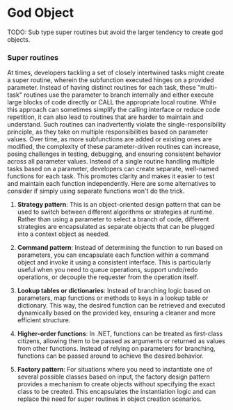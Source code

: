 # God Object
TODO: Sub type super routines but avoid the larger tendency to create god objects.
### Super routines

At times, developers tackling a set of closely intertwined tasks might create a super routine, wherein the subfunction executed hinges on a provided parameter. Instead of having distinct routines for each task, these "multi-task" routines use the parameter to branch internally and either execute large blocks of code directly or CALL the appropriate local routine. While this approach can sometimes simplify the calling interface or reduce code repetition, it can also lead to routines that are harder to maintain and understand. Such routines can inadvertently violate the single-responsibility principle, as they take on multiple responsibilities based on parameter values. Over time, as more subfunctions are added or existing ones are modified, the complexity of these parameter-driven routines can increase, posing challenges in testing, debugging, and ensuring consistent behavior across all parameter values. Instead of a single routine handling multiple tasks based on a parameter, developers can create separate, well-named functions for each task. This promotes clarity and makes it easier to test and maintain each function independently. Here are some alternatives to consider if simply using separate functions won't do the trick.

1.  **Strategy pattern**: This is an object-oriented design pattern that can be used to switch between different algorithms or strategies at runtime. Rather than using a parameter to select a branch of code, different strategies are encapsulated as separate objects that can be plugged into a context object as needed.

2.  **Command pattern**: Instead of determining the function to run based on parameters, you can encapsulate each function within a command object and invoke it using a consistent interface. This is particularly useful when you need to queue operations, support undo/redo operations, or decouple the requester from the operation itself.

3.  **Lookup tables or dictionaries**: Instead of branching logic based on parameters, map functions or methods to keys in a lookup table or dictionary. This way, the desired function can be retrieved and executed dynamically based on the provided key, ensuring a cleaner and more efficient structure.

4.  **Higher-order functions**: In .NET, functions can be treated as first-class citizens, allowing them to be passed as arguments or returned as values from other functions. Instead of relying on parameters for branching, functions can be passed around to achieve the desired behavior.

5.  **Factory pattern**: For situations where you need to instantiate one of several possible classes based on input, the factory design pattern provides a mechanism to create objects without specifying the exact class to be created. This encapsulates the instantiation logic and can replace the need for super routines in object creation scenarios.

